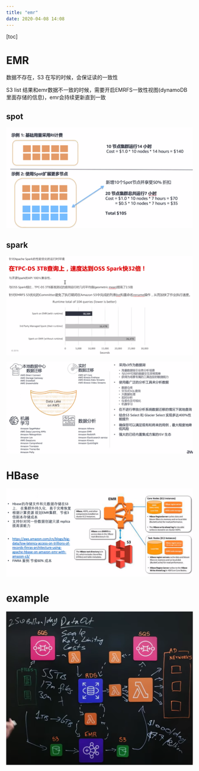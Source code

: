```yaml
---
title: "emr"
date: 2020-04-08 14:08
---
```

[toc]





# EMR

数据不存在，S3 在写的时候，会保证读的一致性

S3 list 结果和emr数据不一致的时候，需要开启EMRFS一致性视图(dynamoDB 里面存储的信息)，emr会持续更新直到一致





## spot

![image-20200408143750247](emr.assets/image-20200408143750247.png)





## spark

![image-20200408143848167](emr.assets/image-20200408143848167.png)



![image-20200408143909284](emr.assets/image-20200408143909284.png)



# HBase

![image-20200408140912281](emr.assets/image-20200408140912281.png)









# example

![image-20201006223408772](emr.assets/image-20201006223408772.png)

